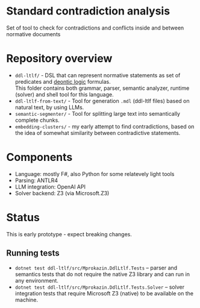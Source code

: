 # Standard contradiction analysis

Set of tool to check for contradictions and conflicts inside and between normative documents 

# Repository overview

- `ddl-ltlf/` - DSL that can represent normative statements as set of predicates and [deontic logic](https://en.wikipedia.org/wiki/Deontic_logic) formulas.  
  This folder contains both grammar, parser, semantic analyzer, runtime (solver) and shell tool for this language.
- `ddl-ltlf-from-text/` - Tool for generation `.mdl` (ddl-ltlf files) based on natural text, by using LLMs.
- `semantic-segmenter/` - Tool for splitting large text into semantically complete chunks.
- `embedding-clusters/` - my early attempt to find contradictions, based on the idea of somewhat similarity between contradictive statements.

# Components

- Language: mostly F#, also Python for some relatevely light tools
- Parsing: ANTLR4
- LLM integration: OpenAI API
- Solver backend: Z3 (via Microsoft.Z3)

# Status

This is early prototype - expect breaking changes.

## Running tests

- `dotnet test ddl-ltlf/src/Mprokazin.DdlLtlf.Tests` – parser and semantics tests that do not require the native Z3 library and can run in any environment.
- `dotnet test ddl-ltlf/src/Mprokazin.DdlLtlf.Tests.Solver` – solver integration tests that require Microsoft Z3 (native) to be available on the machine.
